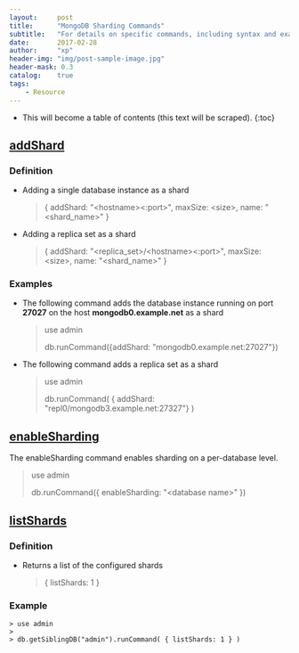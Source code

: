 ```yaml
---
layout:     post
title:      "MongoDB Sharding Commands"
subtitle:   "For details on specific commands, including syntax and examples."
date:       2017-02-28
author:     "xp"
header-img: "img/post-sample-image.jpg"
header-mask: 0.3
catalog:    true
tags:
    - Resource
---
```

* This will become a table of contents (this text will be scraped).
{:toc}

## [addShard](https://docs.mongodb.com/manual/reference/command/addShard/)

### Definition

* Adding a single database instance as a shard

    > { addShard: "\<hostname\>\<:port\>", maxSize: \<size\>, name: "\<shard_name\>" }

* Adding a replica set as a shard

    > { addShard: "\<replica_set\>/\<hostname\>\<:port\>", maxSize: \<size\>, name: "\<shard_name\>" }

### Examples

* The following command adds the database instance running on port **27027** on the host **mongodb0.example.net** as a shard

    > use admin
    > 
    > db.runCommand({addShard: "mongodb0.example.net:27027"})
    
* The following command adds a replica set as a shard

    > use admin
    >
    > db.runCommand( { addShard: "repl0/mongodb3.example.net:27327"} )
    
## [enableSharding](https://docs.mongodb.com/manual/reference/command/enableSharding/)

The enableSharding command enables sharding on a per-database level.

> use admin
> 
> db.runCommand({ enableSharding: "\<database name\>" })

## [listShards](https://docs.mongodb.com/manual/reference/command/listShards/)

### Definition

* Returns a list of the configured shards

    > { listShards: 1 }
    
### Example

    > use admin
    > 
    > db.getSiblingDB("admin").runCommand( { listShards: 1 } )